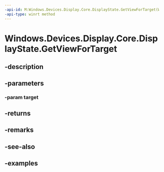 ```yaml
---
-api-id: M:Windows.Devices.Display.Core.DisplayState.GetViewForTarget(Windows.Devices.Display.Core.DisplayTarget)
-api-type: winrt method
---
```


<!-- Method syntax.
public DisplayView DisplayState.GetViewForTarget(DisplayTarget target)
-->

# Windows.Devices.Display.Core.DisplayState.GetViewForTarget

## -description

## -parameters
### -param target

## -returns

## -remarks

## -see-also

## -examples

